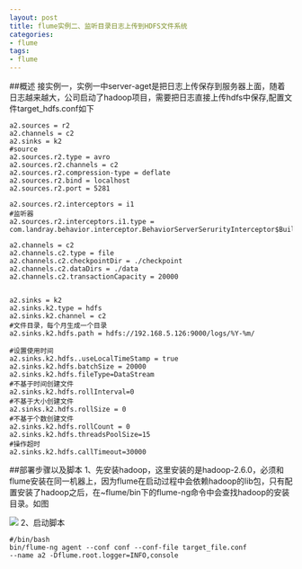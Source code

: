 ```yaml
---
layout: post
title: flume实例二、监听目录日志上传到HDFS文件系统
categories:
- flume
tags:
- flume
---
```

##概述
接实例一，实例一中server-aget是把日志上传保存到服务器上面，随着日志越来越大，公司启动了hadoop项目，需要把日志直接上传hdfs中保存,配置文件target_hdfs.conf如下

	a2.sources = r2
	a2.channels = c2
	a2.sinks = k2
	#source
	a2.sources.r2.type = avro
	a2.sources.r2.channels = c2
	a2.sources.r2.compression-type = deflate
	a2.sources.r2.bind = localhost
	a2.sources.r2.port = 5281
	
	a2.sources.r2.interceptors = i1
	#监听器
	a2.sources.r2.interceptors.i1.type = com.landray.behavior.interceptor.BehaviorServerSerurityInterceptor$Builder
	
	a2.channels = c2
	a2.channels.c2.type = file
	a2.channels.c2.checkpointDir = ./checkpoint
	a2.channels.c2.dataDirs = ./data
	a2.channels.c2.transactionCapacity = 20000
	
	
	a2.sinks = k2
	a2.sinks.k2.type = hdfs
	a2.sinks.k2.channel = c2
	#文件目录，每个月生成一个目录
	a2.sinks.k2.hdfs.path = hdfs://192.168.5.126:9000/logs/%Y-%m/
	
	#设置使用时间
	a2.sinks.k2.hdfs..useLocalTimeStamp = true
	a2.sinks.k2.hdfs.batchSize = 20000
	a2.sinks.k2.hdfs.fileType=DataStream  
	#不基于时间创建文件
	a2.sinks.k2.hdfs.rollInterval=0 
	#不基于大小创建文件
	a2.sinks.k2.hdfs.rollSize = 0
	#不基于个数创建文件
	a2.sinks.k2.hdfs.rollCount = 0
	a2.sinks.k2.hdfs.threadsPoolSize=15
	#操作超时
	a2.sinks.k2.hdfs.callTimeout=30000


	
   		
##部署步骤以及脚本
1、先安装hadoop，这里安装的是hadoop-2.6.0，必须和flume安装在同一机器上，因为flume在启动过程中会依赖hadoop的lib包，只有配置安装了hadoop之后，在~flume/bin下的flume-ng命令中会查找hadoop的安装目录。如图

<img src="/Users/nemo/07blog/imgs/2015/4_1.png" />
2、启动脚本
	
	#/bin/bash
	bin/flume-ng agent --conf conf --conf-file target_file.conf 
	--name a2 -Dflume.root.logger=INFO,console